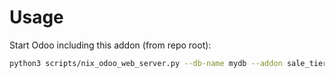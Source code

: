 # Usage

Start Odoo including this addon (from repo root):

```bash
python3 scripts/nix_odoo_web_server.py --db-name mydb --addon sale_tier_validation
```

